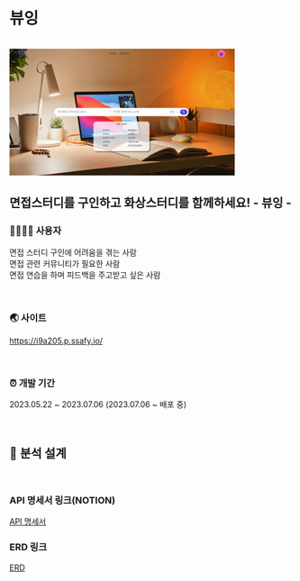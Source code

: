 # 뷰잉

<br>

<img src="/img/home.jpg" width="400"/>

<br>

## 면접스터디를 구인하고 화상스터디를 함께하세요! - 뷰잉 - 

### 👨‍👩‍👧‍👦 사용자

면접 스터디 구인에 어려움을 겪는 사람<br>
면접 관련 커뮤니티가 필요한 사람<br>
면접 연습을 하며 피드백을 주고받고 싶은 사람

<br>

### 🌏 사이트

https://i9a205.p.ssafy.io/

<br>

### ⏰ 개발 기간

2023.05.22 ~ 2023.07.06
(2023.07.06 ~ 배포 중)

<br>

## 📁 분석 설계

<br>

### API 명세서 링크(NOTION)
[API 명세서](https://imported-blouse-29a.notion.site/api-76df542ba576406a9385ba7b7cf879d2?pvs=4)

### ERD 링크
[ERD](https://www.erdcloud.com/d/T43jjEq9d8XXDzow6)
